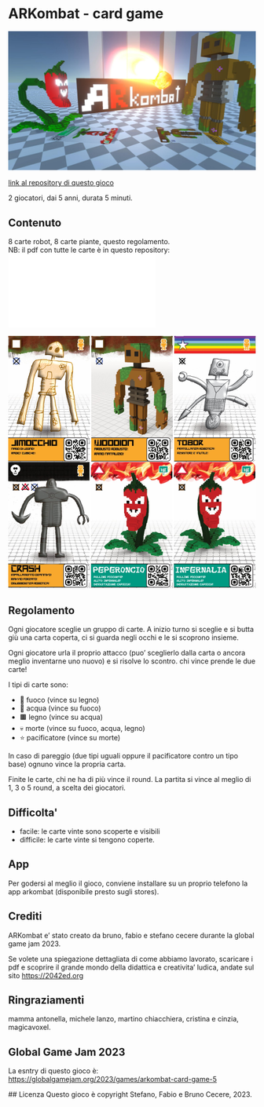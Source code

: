 # ARKombat - card game

![](img/arkombat-teaser.jpg)


[link al repository di questo gioco](https://github.com/2042ed/JAM.ARKombat)

2 giocatori, dai 5 anni, durata 5 minuti.

## Contenuto
8 carte robot, 8 carte piante, questo regolamento.  
NB: il pdf con tutte le carte è in questo repository: ![PDF ARKombat](./ARKombat-cards.pdf)

![](img/cards-examples.jpg)

## Regolamento
Ogni giocatore sceglie un gruppo di carte.
A inizio turno si sceglie e si butta giù una carta coperta, ci si guarda negli occhi e le si scoprono insieme.

Ogni giocatore urla il proprio attacco (puo’ sceglierlo dalla carta o ancora meglio inventarne uno nuovo) e si risolve lo scontro. chi vince prende le due carte!

I tipi di carte sono:

- 🔺 fuoco (vince su legno)
- 🔵 acqua (vince su fuoco)
- 🟫 legno (vince su acqua)
- 💀 morte (vince su fuoco, acqua, legno)
- ⭐️ pacificatore (vince su morte)

In caso di pareggio (due tipi uguali oppure il pacificatore contro un tipo base) ognuno vince la propria carta.

Finite le carte, chi ne ha di più vince il round.
La partita si vince al meglio di 1, 3 o 5 round, a scelta dei giocatori.

## Difficolta'

- facile: le carte vinte sono scoperte e visibili
- difficile: le carte vinte si tengono coperte.

## App
Per godersi al meglio il gioco, conviene installare su un proprio telefono la app arkombat (disponibile presto sugli stores).

## Crediti
ARKombat e’ stato creato da bruno, fabio e stefano cecere durante la global game jam 2023.

Se volete una spiegazione dettagliata di come abbiamo lavorato, scaricare i pdf e scoprire il grande mondo della didattica e creativita’ ludica, andate sul sito <https://2042ed.org>

## Ringraziamenti
mamma antonella, michele lanzo, martino chiacchiera, cristina e cinzia, magicavoxel.

## Global Game Jam 2023
La esntry di questo gioco è: <https://globalgamejam.org/2023/games/arkombat-card-game-5>

## Licenza
Questo gioco è copyright Stefano, Fabio e Bruno Cecere, 2023.
